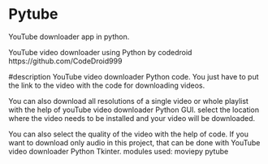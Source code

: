 # Pytube
YouTube  downloader app  in python.

<P>YouTube video downloader using Python by codedroid
  https://github.com/CodeDroid999</p>

#description
YouTube video downloader Python code. You just have to put the link to the video with the code for downloading videos.

You can also download all resolutions of a single video or whole playlist with the help of youTube video downloader Python GUI. select the location where the video needs to be installed and your video will be downloaded.

You can also select the quality of the video with the help of code. If you want to download only audio in this project, that can be done with YouTube video downloader Python Tkinter.
modules used:
  moviepy
  pytube
